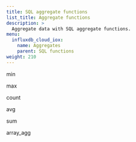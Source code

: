 ```yaml
---
title: SQL aggregate functions
list_title: Aggregate functions
description: >
  Aggregate data with SQL aggregate functions.
menu:
  influxdb_cloud_iox:
    name: Aggregates
    parent: SQL functions
weight: 210
---
```


min

max

count

avg

sum

array_agg
